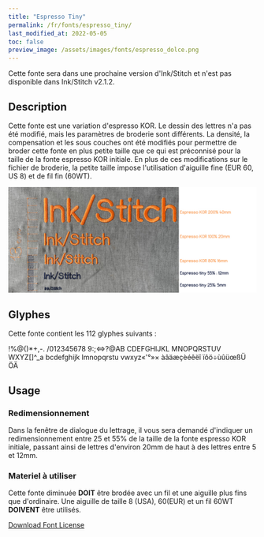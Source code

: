 ```yaml
---
title: "Espresso Tiny"
permalink: /fr/fonts/espresso_tiny/
last_modified_at: 2022-05-05
toc: false
preview_image: /assets/images/fonts/espresso_dolce.png
---
```



Cette fonte sera dans une prochaine version d'Ink/Stitch  et n'est pas disponible dans Ink/Stitch v2.1.2.

## Description

Cette fonte est une variation d'espresso KOR.
Le dessin des lettres n'a pas été modifié, mais les paramètres de broderie sont différents. 
La densité, la compensation et les sous couches ont été modifiés pour permettre de broder cette fonte en plus petite taille que ce qui est préconnisé pour la taille  de la fonte espresso KOR initiale. En plus de ces modifications sur le fichier de broderie, la petite taille impose l'utilisation d'aiguille fine (EUR 60, US 8) et de fil fin (60WT).

![Dimensions Espresso](/assets/images/fonts/Sizing/espressosizing.jpg)

## Glyphes
Cette fonte contient les 112 glyphes suivants :

!%@()*+,-.
/012345678
9:;<=>?@AB
CDEFGHIJKL
MNOPQRSTUV
WXYZ[\]^_a
bcdefghijk
lmnopqrstu
vwxyz«'°»×
àâäæçèéêëî
ïôö÷ùûüœßÜ
ÖÄ


## Usage
### Redimensionnement

Dans la fenêtre de dialogue du lettrage, il vous sera demandé d'indiquer un redimensionnement entre 25 et 55% de la taille de la fonte espresso KOR initiale, passant ainsi de lettres d'environ 20mm de haut à des lettres entre 5 et 12mm.

### Materiel à utiliser

Cette fonte diminuée **DOIT** être brodée avec un fil et une aiguille plus fins que d'ordinaire. Une aiguille de taille 8 (USA), 60(EUR) et un fil 60WT **DOIVENT** être utilisés.

[Download Font License](https://github.com/inkstitch/inkstitch/tree/main/fonts/espresso_KOR/LICENSE)

